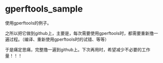 # gperftools_sample

使用gperftools的例子。

之所以把它做到github上，主要是，每次需要使用gperftools时，都需要重新撸一遍过程。（编译、重新使用gperftools时的试错、等等）

于是痛定思痛，完整撸一遍到github上。下次再用时，希望减少不必要的工作量！！！
